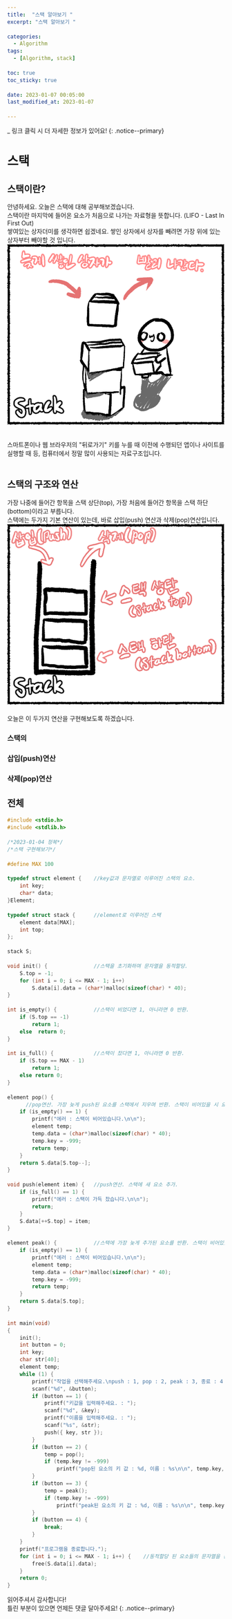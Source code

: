 ```yaml
---
title:  "스택 알아보기 " 
excerpt: "스택 알아보기 "

categories:
  - Algorithm
tags:
  - [Algorithm, stack]

toc: true
toc_sticky: true
 
date: 2023-01-07 00:05:00
last_modified_at: 2023-01-07

---
```

_ 링크 클릭 시 더 자세한 정보가 있어요!
{: .notice--primary} 

# 스택

## 스택이란?

안녕하세요. 오늘은 스택에 대해 공부해보겠습니다.<br>
스택이란 마지막에 들어온 요소가 처음으로 나가는 자료형을 뜻합니다. (LIFO - Last In First Out)<br>
쌓여있는 상자더미를 생각하면 쉽겠네요. 쌓인 상자에서 상자를 빼려면 가장 위에 있는 상자부터 빼야할 것 입니다.<br>
![스택이란?](/assets/images/Algorithm/Stack/image1.png "스택 소개 이미지")<br><br>

스마트폰이나 웹 브라우저의 "뒤로가기" 키를 누를 때 이전에 수행되던 앱이나 사이트를 실행할 때 등, 컴퓨터에서 정말 많이 사용되는 자료구조입니다.<br><br>

## 스택의 구조와 연산

가장 나중에 들어간 항목을 스택 상단(top), 가장 처음에 들어간 항목을 스택 하단(bottom)이라고 부릅니다.<br>
스택에는 두가지 기본 연산이 있는데, 바로 삽입(push) 연산과 삭제(pop)연산입니다.<br>
![스택구조](/assets/images/Algorithm/Stack/image2.png "스택 구조와 연산 이미지")<br><br>
오늘은 이 두가지 연산을 구현해보도록 하겠습니다.

### 스택의 

### 삽입(push)연산

### 삭제(pop)연산



## 전체 

```cpp
#include <stdio.h>
#include <stdlib.h>

/*2023-01-04 정복*/
/*스택 구현해보기*/

#define MAX 100

typedef struct element {	//key값과 문자열로 이루어진 스택의 요소.
	int key;
	char* data;
}Element;

typedef struct stack {		//element로 이루어진 스택
	element data[MAX];
	int top;
};

stack S;

void init() {				//스택을 초기화하며 문자열을 동적할당.
	S.top = -1;
	for (int i = 0; i <= MAX - 1; i++)
		S.data[i].data = (char*)malloc(sizeof(char) * 40);
}

int is_empty() {			//스택이 비었다면 1, 아니라면 0 반환.
	if (S.top == -1)
		return 1;
	else  return 0;
}

int is_full() {				//스택이 찼다면 1, 아니라면 0 반환.
	if (S.top == MAX - 1)
		return 1;
	else return 0;
}

element pop() {				
      //pop연산. 가장 늦게 push된 요소를 스택에서 지우며 반환. 스택이 비어있을 시 요소의 키로 -999 반환
	if (is_empty() == 1) {
		printf("에러 : 스택이 비어있습니다.\n\n");
		element temp;
		temp.data = (char*)malloc(sizeof(char) * 40);
		temp.key = -999;
		return temp;
	}
	return S.data[S.top--];
}

void push(element item) {	//push연산. 스택에 새 요소 추가.
	if (is_full() == 1) {
		printf("에러 : 스택이 가득 찼습니다.\n\n");
		return;
	}
	S.data[++S.top] = item;
}

element peak() {			//스택에 가장 늦게 추가된 요소를 반환. 스택이 비어있을 시 요소의 키로 -999 반환
	if (is_empty() == 1) {
		printf("에러 : 스택이 비어있습니다.\n\n");
		element temp;
		temp.data = (char*)malloc(sizeof(char) * 40);
		temp.key = -999;
		return temp;
	}
	return S.data[S.top];
}

int main(void)
{
	init();
	int button = 0;
	int key;
	char str[40];
	element temp;
	while (1) {
		printf("작업을 선택해주세요.\npush : 1, pop : 2, peak : 3, 종료 : 4 : ");
		scanf("%d", &button);
		if (button == 1) {
			printf("키값을 입력해주세요. : ");
			scanf("%d", &key);
			printf("이름을 입력해주세요. : ");
			scanf("%s", &str);
			push({ key, str });
		}
		if (button == 2) {
			temp = pop();
			if (temp.key != -999)
				printf("pop된 요소의 키 값 : %d, 이름 : %s\n\n", temp.key, temp.data);
		}
		if (button == 3) {
			temp = peak();
			if (temp.key != -999)
				printf("peak된 요소의 키 값 : %d, 이름 : %s\n\n", temp.key, temp.data);
		}
		if (button == 4) {
			break;
		}
	}
	printf("프로그램을 종료합니다.");
	for (int i = 0; i <= MAX - 1; i++) {	//동적할당 된 요소들의 문자열을 동적할당 해제.
		free(S.data[i].data);
	}
	return 0;
}
```

읽어주셔서 감사합니다! <br>틀린 부분이 있으면 언제든 댓글 달아주세요!
{: .notice--primary} 
